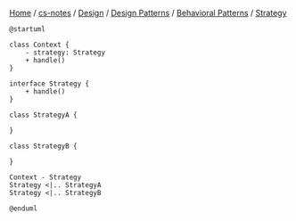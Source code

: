 [Home](https://mengxianbin.github.io) /
[cs-notes](https://mengxianbin.github.io/cs-notes/site) /
[Design](https://mengxianbin.github.io/cs-notes/site/Design) /
[Design Patterns](https://mengxianbin.github.io/cs-notes/site/Design/Design%20Patterns) /
[Behavioral Patterns](https://mengxianbin.github.io/cs-notes/site/Design/Design%20Patterns/Behavioral%20Patterns) /
[Strategy](https://mengxianbin.github.io/cs-notes/site/Design/Design%20Patterns/Behavioral%20Patterns/Strategy)

```puml
@startuml

class Context {
    - strategy: Strategy
    + handle()
}

interface Strategy {
    + handle()
}

class StrategyA {

}

class StrategyB {
    
}

Context - Strategy
Strategy <|.. StrategyA
Strategy <|.. StrategyB

@enduml
```